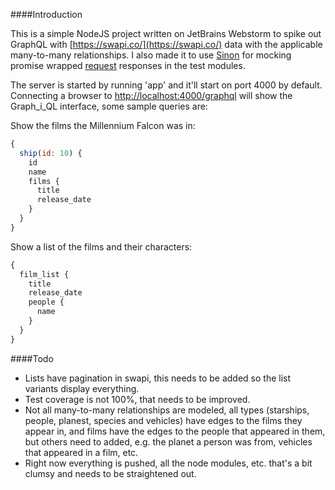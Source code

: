 ####Introduction

This is a simple NodeJS project written on JetBrains Webstorm to spike out GraphQL with [https://swapi.co/](https://swapi.co/) data with the applicable many-to-many relationships. I also made it to use [Sinon](https://github.com/sinonjs/sinon) for mocking promise wrapped [request](https://github.com/request/request) responses in the test modules.

The server is started by running &#39;app&#39; and it&#39;ll start on port 4000 by default.  Connecting a browser to [http://localhost:4000/graphql](http://localhost:4000/graphql) will show the Graph_i_QL interface, some sample queries are:

Show the films the Millennium Falcon was in:

```javascript
{
  ship(id: 10) {
    id
    name
    films {
      title
      release_date
    }
  }
}
```
Show a list of the films and their characters:
```javascript
{
  film_list {
    title
    release_date
    people {
      name
    }
  }
}
```

####Todo

- Lists have pagination in swapi, this needs to be added so the list variants display everything.
- Test coverage is not 100%, that needs to be improved.
- Not all many-to-many relationships are modeled, all types (starships, people, planest, species and vehicles) have edges to the films they appear in, and films have the edges to the people that appeared in them, but others need to added, e.g. the planet a person was from, vehicles that appeared in a film, etc.
- Right now everything is pushed, all the node modules, etc. that's a bit clumsy and needs to be straightened out.  